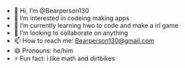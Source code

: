 - 👋 Hi, I’m @Bearperson130
- 👀 I’m interested in codeing making apps
- 🌱 I’m currently learning hwo to code and make a irl game
- 💞️ I’m looking to collaborate on anything
- 📫 How to reach me: Bearperson130@gmail.com
- 😄 Pronouns: he/him
- ⚡ Fun fact: i like math and dirtbikes

<!---
Bearperson130/Bearperson130 is a ✨ special ✨ repository because its `README.md` (this file) appears on your GitHub profile.
You can click the Preview link to take a look at your changes.
--->
